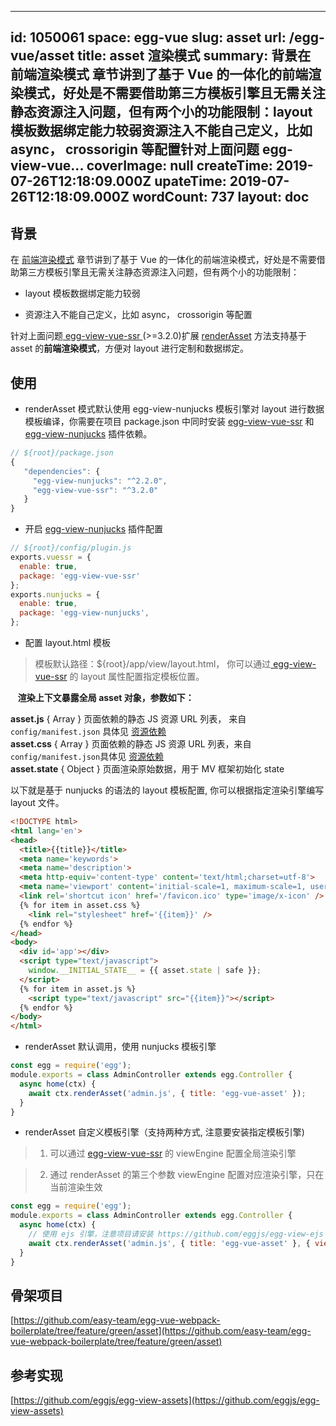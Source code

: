 
---
id: 1050061
space: egg-vue
slug: asset
url: /egg-vue/asset
title: asset 渲染模式
summary: 背景在 前端渲染模式 章节讲到了基于 Vue 的一体化的前端渲染模式，好处是不需要借助第三方模板引擎且无需关注静态资源注入问题，但有两个小的功能限制：layout 模板数据绑定能力较弱资源注入不能自己定义，比如 async， crossorigin 等配置针对上面问题 egg-view-vue...
coverImage: null
createTime: 2019-07-26T12:18:09.000Z 
upateTime: 2019-07-26T12:18:09.000Z
wordCount: 737
layout: doc
---

## 背景

在 [前端渲染模式](https://www.yuque.com/easy-team/egg-vue/web) 章节讲到了基于 Vue 的一体化的前端渲染模式，好处是不需要借助第三方模板引擎且无需关注静态资源注入问题，但有两个小的功能限制：

- layout 模板数据绑定能力较弱

- 资源注入不能自己定义，比如 async， crossorigin 等配置


针对上面问题[ egg-view-vue-ssr ](https://github.com/easy-team/egg-view-vue-ssr)(>=3.2.0)扩展 [renderAsset](https://github.com/easy-team/egg-view-vue-ssr/blob/master/app/extend/context.js#L8) 方法支持基于 asset 的**前端渲染模式**，方便对 layout 进行定制和数据绑定。<br />


## 使用

- renderAsset 模式默认使用 egg-view-nunjucks 模板引擎对 layout 进行数据模板编译，你需要在项目 package.json 中同时安装 [egg-view-vue-ssr](https://github.com/easy-team/egg-view-vue-ssr) 和 [egg-view-nunjucks](https://github.com/eggjs/egg-view-nunjucks) 插件依赖。


```javascript
// ${root}/package.json
{
   "dependencies": {
     "egg-view-nunjucks": "^2.2.0",
     "egg-view-vue-ssr": "^3.2.0"
   }
}
```

- 开启 [egg-view-nunjucks](https://github.com/eggjs/egg-view-nunjucks) 插件配置


```javascript
// ${root}/config/plugin.js
exports.vuessr = {
  enable: true,
  package: 'egg-view-vue-ssr'
};
exports.nunjucks = {
  enable: true,
  package: 'egg-view-nunjucks',
};
```

- 配置 layout.html  模板


> 模板默认路径：${root}/app/view/layout.html， 你可以通过[ egg-view-vue-ssr](https://github.com/easy-team/egg-view-vue-ssr) 的 layout 属性配置指定模板位置。


   **渲染上下文暴露全局 asset 对象，参数如下：**

**asset.js** { Array } 页面依赖的静态 JS 资源 URL 列表， 来自 `config/manifest.json` 具体见 [资源依赖](https://www.yuque.com/easy-team/easywebpack/deps)<br />**asset.css** { Array } 页面依赖的静态 JS 资源 URL 列表，来自`config/manifest.json`具体见 [资源依赖](https://www.yuque.com/easy-team/easywebpack/deps)<br />**asset.state** { Object } 页面渲染原始数据，用于 MV 框架初始化 state

以下就是基于 nunjucks 的语法的 layout 模板配置, 你可以根据指定渲染引擎编写 layout 文件。

```html
<!DOCTYPE html>
<html lang='en'>
<head>
  <title>{{title}}</title>
  <meta name='keywords'>
  <meta name='description'>
  <meta http-equiv='content-type' content='text/html;charset=utf-8'>
  <meta name='viewport' content='initial-scale=1, maximum-scale=1, user-scalable=no, minimal-ui'>
  <link rel='shortcut icon' href='/favicon.ico' type='image/x-icon' />
  {% for item in asset.css %}
    <link rel="stylesheet" href='{{item}}' />
  {% endfor %}
</head>
<body>
  <div id='app'></div>
  <script type="text/javascript">
    window.__INITIAL_STATE__ = {{ asset.state | safe }};
  </script>
  {% for item in asset.js %}
    <script type="text/javascript" src="{{item}}"></script>
  {% endfor %}
</body>
</html>
```

- renderAsset  默认调用，使用 nunjucks 模板引擎


```javascript
const egg = require('egg');
module.exports = class AdminController extends egg.Controller {
  async home(ctx) {
    await ctx.renderAsset('admin.js', { title: 'egg-vue-asset' });
  }
}
```

- renderAsset 自定义模板引擎（支持两种方式, 注意要安装指定模板引擎)


> 1. 可以通过 [egg-view-vue-ssr](https://github.com/easy-team/egg-view-vue-ssr) 的 viewEngine  配置全局渲染引擎

> 2. 通过 renderAsset 的第三个参数 viewEngine 配置对应渲染引擎，只在当前渲染生效

> 

```javascript
const egg = require('egg');
module.exports = class AdminController extends egg.Controller {
  async home(ctx) {
    // 使用 ejs 引擎，注意项目请安装 https://github.com/eggjs/egg-view-ejs 依赖
    await ctx.renderAsset('admin.js', { title: 'egg-vue-asset' }, { viewEngine: 'ejs' });
  }
}
```


## 骨架项目

[https://github.com/easy-team/egg-vue-webpack-boilerplate/tree/feature/green/asset](https://github.com/easy-team/egg-vue-webpack-boilerplate/tree/feature/green/asset)



## 参考实现

[https://github.com/eggjs/egg-view-assets](https://github.com/eggjs/egg-view-assets)


  